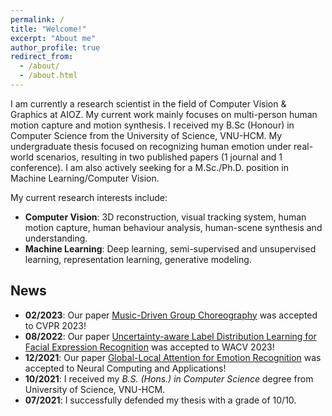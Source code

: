 ```yaml
---
permalink: /
title: "Welcome!"
excerpt: "About me"
author_profile: true
redirect_from: 
  - /about/
  - /about.html
---
```


I am currently a research scientist in the field of Computer Vision & Graphics at AIOZ. My current work mainly focuses on multi-person human motion capture and motion synthesis. I received my B.Sc (Honour) in Computer Science from the University of Science, VNU-HCM. My undergraduate thesis focused on recognizing human emotion under real-world scenarios, resulting in two published papers (1 journal and 1 conference).
I am also actively seeking for a M.Sc./Ph.D. position in Machine Learning/Computer Vision.

My current research interests include:
* **Computer Vision**: 3D reconstruction, visual tracking system, human motion capture, human
behaviour analysis, human-scene synthesis and understanding.
* **Machine Learning**: Deep learning, semi-supervised and unsupervised learning, representation learning, generative modeling.



<!-- applying machine learning tools and causal
inference techniques to remote sensing data. I am also an affiliated
researcher with the [Data-driven Analysis of Peace Project](https://dapp-lab.org)
and a research collaborator with the 
[Research on International Policy Implementation Lab](https://bridgingthegapproject.org/ripil). -->

<!-- I received my Ph.D in Political Science from the
[University *of* North Carolina *at* Chapel Hill](https://www.unc.edu) and my
B.A. in Political Science from [Haverford College](https://www.haverford.edu).
My academic work has been [published](publications) or is forthcoming in
*International Studies Quarterly*, *Conflict Management and Peace Science*,
*Political Science Research and Methods*, and *PS: Political Science & Politics*,
among other outlets. This [research](research) explores the causes and
consequences of political violence using a broad variety of methods such as
latent variable models, geospatial analysis, and big data. While primarily
focused on civil conflict, it also examines contentious political phenomena
including terrorism and economic statecraft, and develops new measures of
institutions in international relations. I have [teaching](teaching) experience
in both quantitative methodology and international relations, and am a certified
instructor with [The Carpentries](https://carpentries.org). -->


## News
- **02/2023**: Our paper [Music-Driven Group Choreography](https://openaccess.thecvf.com/content/CVPR2023/papers/Le_Music-Driven_Group_Choreography_CVPR_2023_paper.pdf) was accepted to CVPR 2023!
- **08/2022**: Our paper [Uncertainty-aware Label Distribution Learning for Facial Expression Recognition](https://openaccess.thecvf.com/content/WACV2023/papers/Le_Uncertainty-Aware_Label_Distribution_Learning_for_Facial_Expression_Recognition_WACV_2023_paper.pdf) was accepted to WACV 2023!
- **12/2021**: Our paper [Global-Local Attention for Emotion Recognition](https://link.springer.com/article/10.1007/s00521-021-06778-x) was accepted to Neural Computing and Applications!
- **10/2021**: I received my *B.S. (Hons.) in Computer Science* degree from University of Science, VNU-HCM.
- **07/2021**:  I successfully defended my thesis with a grade of 10/10.